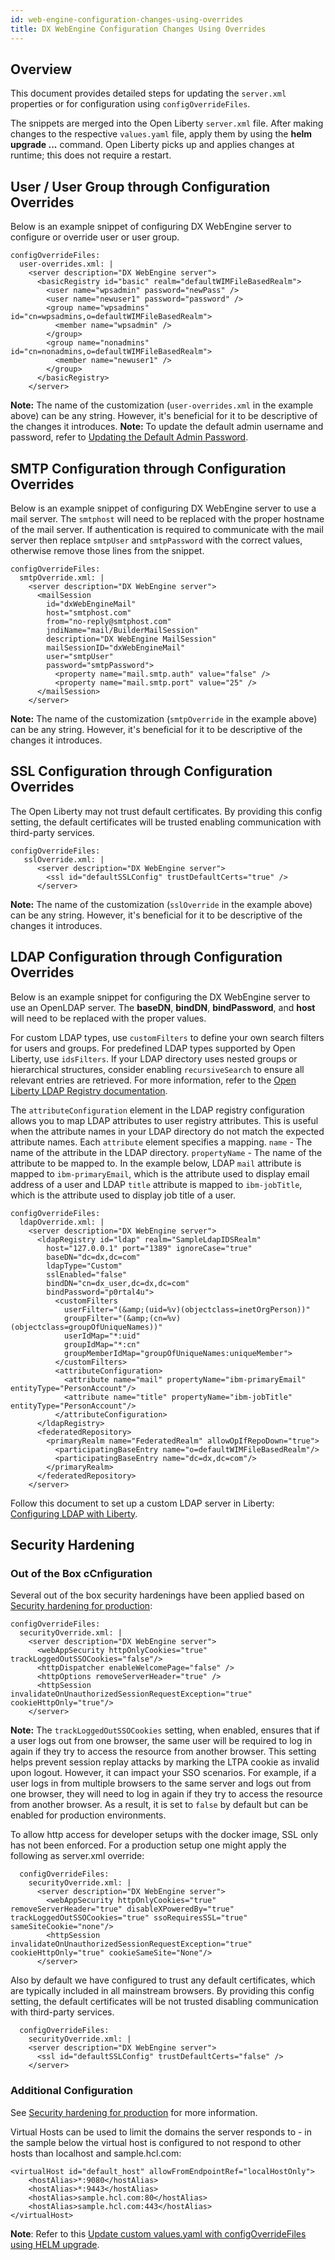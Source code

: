 ```yaml
---
id: web-engine-configuration-changes-using-overrides
title: DX WebEngine Configuration Changes Using Overrides
---
```

## Overview
This document provides detailed steps for updating the `server.xml` properties or for configuration using `configOverrideFiles`.

The snippets are merged into the Open Liberty `server.xml` file. After making changes to the respective `values.yaml` file, apply them by using the **helm upgrade ...** command. Open Liberty picks up and applies changes at runtime; this does not require a restart.

## User / User Group through Configuration Overrides
Below is an example snippet of  configuring DX WebEngine server to configure or override user or user group.

```
configOverrideFiles:
  user-overrides.xml: |
    <server description="DX WebEngine server"> 
      <basicRegistry id="basic" realm="defaultWIMFileBasedRealm"> 
        <user name="wpsadmin" password="newPass" />
        <user name="newuser1" password="password" />
        <group name="wpsadmins" id="cn=wpsadmins,o=defaultWIMFileBasedRealm">
          <member name="wpsadmin" />
        </group>
        <group name="nonadmins" id="cn=nonadmins,o=defaultWIMFileBasedRealm">
          <member name="newuser1" />
        </group>
      </basicRegistry> 
    </server>
```
**Note:** The name of the customization (`user-overrides.xml` in the example above) can be any string. However, it's beneficial for it to be descriptive of the changes it introduces.
**Note:** To update the default admin username and password, refer to [Updating the Default Admin Password](update_wpsadmin_password.md).

## SMTP Configuration through Configuration Overrides
Below is an example snippet of configuring DX WebEngine server to use a mail server. The `smtphost` will need to be replaced with the proper hostname of the mail server. If authentication is required to communicate with the mail server then replace `smtpUser` and `smtpPassword` with the correct values, otherwise remove those lines from the snippet.

```
configOverrideFiles:
  smtpOverride.xml: | 
    <server description="DX WebEngine server">
      <mailSession
        id="dxWebEngineMail"
        host="smtphost.com"
        from="no-reply@smtphost.com"
        jndiName="mail/BuilderMailSession"
        description="DX WebEngine MailSession"
        mailSessionID="dxWebEngineMail"
        user="smtpUser"
        password="smtpPassword">
          <property name="mail.smtp.auth" value="false" />
          <property name="mail.smtp.port" value="25" />
      </mailSession>
    </server>
```
**Note:** The name of the customization (`smtpOverride` in the example above) can be any string. However, it's beneficial for it to be descriptive of the changes it introduces.

## SSL Configuration through Configuration Overrides
The Open Liberty may not trust default certificates. By providing this config setting, the default certificates will be trusted enabling communication with third-party services.

```
configOverrideFiles:
   sslOverride.xml: |
      <server description="DX WebEngine server">  
        <ssl id="defaultSSLConfig" trustDefaultCerts="true" />
      </server>
```
**Note:** The name of the customization (`sslOverride` in the example above) can be any string. However, it's beneficial for it to be descriptive of the changes it introduces.

## LDAP Configuration through Configuration Overrides
Below is an example snippet for configuring the DX WebEngine server to use an OpenLDAP server. The **baseDN**, **bindDN**, **bindPassword**, and **host** will need to be replaced with the proper values.

For custom LDAP types, use `customFilters` to define your own search filters for users and groups. For predefined LDAP types supported by Open Liberty, use `idsFilters`. If your LDAP directory uses nested groups or hierarchical structures, consider enabling `recursiveSearch` to ensure all relevant entries are retrieved. For more information, refer to the [Open Liberty LDAP Registry documentation](https://openliberty.io/docs/latest/reference/config/ldapRegistry.html).

The `attributeConfiguration` element in the LDAP registry configuration allows you to map LDAP attributes to user registry attributes. This is useful when the attribute names in your LDAP directory do not match the expected attribute names. Each `attribute` element specifies a mapping. `name` - The name of the attribute in the LDAP directory. `propertyName` - The name of the attribute to be mapped to. In the example below, LDAP `mail` attribute is mapped to `ibm-primaryEmail`, which is the attribute used to display email address of a user and LDAP `title` attribute is mapped to `ibm-jobTitle`, which is the attribute used to display job title of a user. 

```
configOverrideFiles:
  ldapOverride.xml: | 
    <server description="DX WebEngine server"> 
      <ldapRegistry id="ldap" realm="SampleLdapIDSRealm"
        host="127.0.0.1" port="1389" ignoreCase="true"
        baseDN="dc=dx,dc=com"
        ldapType="Custom"
        sslEnabled="false"
        bindDN="cn=dx_user,dc=dx,dc=com"
        bindPassword="p0rtal4u">
          <customFilters
            userFilter="(&amp;(uid=%v)(objectclass=inetOrgPerson))"
            groupFilter="(&amp;(cn=%v)(objectclass=groupOfUniqueNames))"
            userIdMap="*:uid"
            groupIdMap="*:cn"
            groupMemberIdMap="groupOfUniqueNames:uniqueMember">
          </customFilters>
          <attributeConfiguration>
            <attribute name="mail" propertyName="ibm-primaryEmail" entityType="PersonAccount"/>
            <attribute name="title" propertyName="ibm-jobTitle" entityType="PersonAccount"/>
          </attributeConfiguration>
      </ldapRegistry>
      <federatedRepository>
        <primaryRealm name="FederatedRealm" allowOpIfRepoDown="true">
          <participatingBaseEntry name="o=defaultWIMFileBasedRealm"/>
          <participatingBaseEntry name="dc=dx,dc=com"/>
        </primaryRealm>
      </federatedRepository>
    </server>
```
Follow this document to set up a custom LDAP server in Liberty: [Configuring LDAP with Liberty](ldap_configuration.md).

## Security Hardening

### Out of the Box cCnfiguration

Several out of the box security hardenings have been applied based on [Security hardening for production](https://openliberty.io/docs/latest/security-hardening.html):
```
configOverrideFiles:
  securityOverride.xml: | 
    <server description="DX WebEngine server"> 
      <webAppSecurity httpOnlyCookies="true" trackLoggedOutSSOCookies="false"/>
      <httpDispatcher enableWelcomePage="false" />
      <httpOptions removeServerHeader="true" />
      <httpSession invalidateOnUnauthorizedSessionRequestException="true" cookieHttpOnly="true"/>
    </server>  
```
**Note:** The `trackLoggedOutSSOCookies` setting, when enabled, ensures that if a user logs out from one browser, the same user will be required to log in again if they try to access the resource from another browser. This setting helps prevent session replay attacks by marking the LTPA cookie as invalid upon logout. 
However, it can impact your SSO scenarios. For example, if a user logs in from multiple browsers to the same server and logs out from one browser, they will need to log in again if they try to access the resource from another browser. As a result, it is set to `false` by default but can be enabled for production environments.

To allow http access for developer setups with the docker image, SSL only has not been enforced. 
For a production setup one might apply the following as server.xml override:
```
  configOverrideFiles:
    securityOverride.xml: | 
      <server description="DX WebEngine server"> 
        <webAppSecurity httpOnlyCookies="true" removeServerHeader="true" disableXPoweredBy="true" trackLoggedOutSSOCookies="true" ssoRequiresSSL="true" sameSiteCookie="none"/>
        <httpSession invalidateOnUnauthorizedSessionRequestException="true" cookieHttpOnly="true" cookieSameSite="None"/>
      </server>
```

Also by default we have configured to trust any default certificates, which are typically included in all mainstream browsers.
By providing this config setting, the default certificates will be not trusted disabling communication with third-party services.
```
  configOverrideFiles:
    securityOverride.xml: | 
    <server description="DX WebEngine server"> 
      <ssl id="defaultSSLConfig" trustDefaultCerts="false" />
    </server>
```

### Additional Configuration

See [Security hardening for production](https://openliberty.io/docs/latest/security-hardening.html) for more information.

Virtual Hosts can be used to limit the domains the server responds to - in the sample below the virtual host is configured to not respond to other hosts than localhost and sample.hcl.com:

```
<virtualHost id="default_host" allowFromEndpointRef="localHostOnly">
    <hostAlias>*:9080</hostAlias>
    <hostAlias>*:9443</hostAlias>
    <hostAlias>sample.hcl.com:80</hostAlias>
    <hostAlias>sample.hcl.com:443</hostAlias>
</virtualHost>
```

**Note**: Refer to this [Update custom values.yaml with configOverrideFiles using HELM upgrade](helm_upgrade_values.md).
